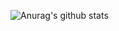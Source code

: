 ![Anurag's github stats](https://github-readme-stats.vercel.app/api?username=anuraghazra&show_icons=true["contribs","prs","stars"])
